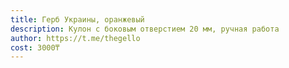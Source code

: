 ```yaml
---
title: Герб Украины, оранжевый
description: Кулон с боковым отверстием 20 мм, ручная работа
author: https://t.me/thegello
cost: 3000₸
---
```

